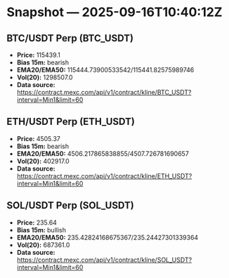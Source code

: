 # Snapshot — 2025-09-16T10:40:12Z

## BTC/USDT Perp (BTC_USDT)
- **Price:** 115439.1
- **Bias 15m:** bearish
- **EMA20/EMA50:** 115444.73900533542/115441.82575989746
- **Vol(20):** 1298507.0
- **Data source:** https://contract.mexc.com/api/v1/contract/kline/BTC_USDT?interval=Min1&limit=60

## ETH/USDT Perp (ETH_USDT)
- **Price:** 4505.37
- **Bias 15m:** bearish
- **EMA20/EMA50:** 4506.217865838855/4507.726781690657
- **Vol(20):** 402917.0
- **Data source:** https://contract.mexc.com/api/v1/contract/kline/ETH_USDT?interval=Min1&limit=60

## SOL/USDT Perp (SOL_USDT)
- **Price:** 235.64
- **Bias 15m:** bullish
- **EMA20/EMA50:** 235.42824168675367/235.24427301339364
- **Vol(20):** 687361.0
- **Data source:** https://contract.mexc.com/api/v1/contract/kline/SOL_USDT?interval=Min1&limit=60
